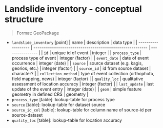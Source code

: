 # Landslide inventory - conceptual structure

> Format: GeoPackage

- `landslide_inventory` [point]
  | name                | description                                                | data type        |
  | ------------------- | ---------------------------------------------------------- | ---------------- |
  | `id`                | unique id of event                                         | integer          |
  | `process_type`      | process type of event                                      | integer (factor) |
  | `event_date`        | date of event occurrence                                   | integer (date)   |
  | `source`            | source dataset (e.g. kagis, georios, etc.)                 | integer (factor) |
  | `source_id`         | id from source dataset                                     | character?       |
  | `collection_method` | type of event collection (orthophoto, field mapping, news) | integer (factor) |
  | `quality_loc`       | qualitative assessment of location accuracy                | integer (factor) |
  | `last_update`       | last update of the event entry                             | integer (date)   |
  | `geom`              | simple feature geometry in defined CRS                     | geometry         |
- `process_type` [table]: lookup-table for process type
- `source` [table]: lookup-table for dataset source
- `source_id_col` [table]: lookup-table for column name of source-id per source-dataset
- `quality_loc` [table]: lookup-table for location accuracy

